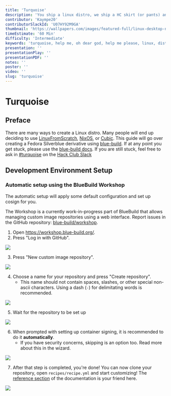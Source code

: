 ```yaml
---
title: 'Turquoise'
description: 'You ship a linux distro, we ship a HC skirt (or pants) and a DVD with your ISO'
contributor: 'Kaympe20'
contributorSlackId: 'U07HY92M9GA'
thumbnail: 'https://wallpapers.com/images/featured-full/linux-desktop-nf65sk0rdgsvfl3u.jpg'
timeEstimate: '60 Min'
difficulty: 'Intermediate'
keywords: 'turquoise, help me, oh dear god, help me please, linux, distro, ysws, you ship we ship'
presentation: ''
presentationPlay: ''
presentationPDF: ''
notes: ''
poster: ''
video: ''
slug: 'turquoise'
---
```

# Turquoise


## Preface
There are many ways to create a Linux distro. Many people will end up deciding to use [LinuxFromScratch](https://www.linuxfromscratch.org/), [NixOS](https://nixos.org/), or [Cubic](https://github.com/PJ-Singh-001/Cubic). This guide will go over creating a Fedora Silverblue derivative using [blue-build](https://blue-build.org/).
If at any point you get stuck, please use the [blue-build docs](https://blue-build.org/learn/getting-started/). If you are still stuck, feel free to ask in [#turquoise](https://hackclub.slack.com/archives/C08BAEP4SCX) on the [Hack Club Slack](https://hackclub.com/slack)

## Development Environment Setup

### Automatic setup using the BlueBuild Workshop

The automatic setup will apply some default configuration and set up cosign for you.

The Workshop is a currently work-in-progress part of BlueBuild that allows managing custom image repositories using a web interface. Report issues in the GitHub repository: [blue-build/workshop](https://github.com/blue-build/workshop).

1. Open https://workshop.blue-build.org/.
2. Press "Log in with GitHub".

![](https://hc-cdn.hel1.your-objectstorage.com/s/v3/d4310301408d5e031b845376c6932eae70f494ca_image.png)

3. Press "New custom image repository".

![](https://hc-cdn.hel1.your-objectstorage.com/s/v3/9fbab1c5372ec74101e8247c051573c63f314482_image.png)

4. Choose a name for your repository and press "Create repository".
    - This name should not contain spaces, slashes, or other special non-ascii characters. Using a dash (`-`) for delimitating words is recommended.

![](https://hc-cdn.hel1.your-objectstorage.com/s/v3/8ffb79c8c82f61f52a4c59a3cf714738615e62c0_image.png)

5. Wait for the repository to be set up

![](https://hc-cdn.hel1.your-objectstorage.com/s/v3/58aa8f7af07009c1d7bfa27ab9f652f35cd81fcd_image.png)

6. When prompted with setting up container signing, it is recommended to do it **automatically**.
    - If you have security concerns, skipping is an option too. Read more about this in the wizard.

![](https://hc-cdn.hel1.your-objectstorage.com/s/v3/e5fe5194fd1ce3392cdd8e2d1b4f9e463afbdd17_image.png)

7. After that step is completed, you're done! You can now clone your repository, open `recipes/recipe.yml` and start customizing! The [reference section](https://blue-build.org/reference/recipe/) of the documentation is your friend here.

![](https://hc-cdn.hel1.your-objectstorage.com/s/v3/03ab6db02580fe19c60d1bf05884bd19a9af8d87_image.png)
